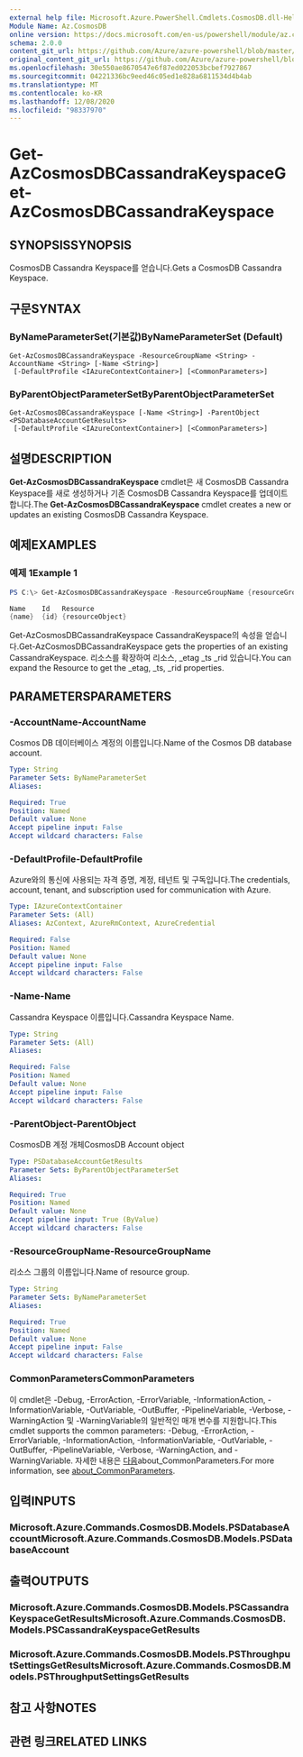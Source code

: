 ```yaml
---
external help file: Microsoft.Azure.PowerShell.Cmdlets.CosmosDB.dll-Help.xml
Module Name: Az.CosmosDB
online version: https://docs.microsoft.com/en-us/powershell/module/az.cosmosdb/get-azcosmosdbcassandrakeyspace
schema: 2.0.0
content_git_url: https://github.com/Azure/azure-powershell/blob/master/src/CosmosDB/CosmosDB/help/Get-AzCosmosDBCassandraKeyspace.md
original_content_git_url: https://github.com/Azure/azure-powershell/blob/master/src/CosmosDB/CosmosDB/help/Get-AzCosmosDBCassandraKeyspace.md
ms.openlocfilehash: 30e550ae8670547e6f87ed022053bcbef7927867
ms.sourcegitcommit: 04221336bc9eed46c05ed1e828a6811534d4b4ab
ms.translationtype: MT
ms.contentlocale: ko-KR
ms.lasthandoff: 12/08/2020
ms.locfileid: "98337970"
---
```

# <span data-ttu-id="615be-101">Get-AzCosmosDBCassandraKeyspace</span><span class="sxs-lookup"><span data-stu-id="615be-101">Get-AzCosmosDBCassandraKeyspace</span></span>

## <span data-ttu-id="615be-102">SYNOPSIS</span><span class="sxs-lookup"><span data-stu-id="615be-102">SYNOPSIS</span></span>
<span data-ttu-id="615be-103">CosmosDB Cassandra Keyspace를 얻습니다.</span><span class="sxs-lookup"><span data-stu-id="615be-103">Gets a CosmosDB Cassandra Keyspace.</span></span>

## <span data-ttu-id="615be-104">구문</span><span class="sxs-lookup"><span data-stu-id="615be-104">SYNTAX</span></span>

### <span data-ttu-id="615be-105">ByNameParameterSet(기본값)</span><span class="sxs-lookup"><span data-stu-id="615be-105">ByNameParameterSet (Default)</span></span>
```
Get-AzCosmosDBCassandraKeyspace -ResourceGroupName <String> -AccountName <String> [-Name <String>]
 [-DefaultProfile <IAzureContextContainer>] [<CommonParameters>]
```

### <span data-ttu-id="615be-106">ByParentObjectParameterSet</span><span class="sxs-lookup"><span data-stu-id="615be-106">ByParentObjectParameterSet</span></span>
```
Get-AzCosmosDBCassandraKeyspace [-Name <String>] -ParentObject <PSDatabaseAccountGetResults>
 [-DefaultProfile <IAzureContextContainer>] [<CommonParameters>]
```

## <span data-ttu-id="615be-107">설명</span><span class="sxs-lookup"><span data-stu-id="615be-107">DESCRIPTION</span></span>
<span data-ttu-id="615be-108">**Get-AzCosmosDBCassandraKeyspace** cmdlet은 새 CosmosDB Cassandra Keyspace를 새로 생성하거나 기존 CosmosDB Cassandra Keyspace를 업데이트합니다.</span><span class="sxs-lookup"><span data-stu-id="615be-108">The **Get-AzCosmosDBCassandraKeyspace** cmdlet creates a new or updates an existing CosmosDB Cassandra Keyspace.</span></span>

## <span data-ttu-id="615be-109">예제</span><span class="sxs-lookup"><span data-stu-id="615be-109">EXAMPLES</span></span>

### <span data-ttu-id="615be-110">예제 1</span><span class="sxs-lookup"><span data-stu-id="615be-110">Example 1</span></span>
```powershell
PS C:\> Get-AzCosmosDBCassandraKeyspace -ResourceGroupName {resourceGroupName} -AccountName {accountName} -Name {name}

Name    Id   Resource
{name}  {id} {resourceObject}
```

<span data-ttu-id="615be-111">Get-AzCosmosDBCassandraKeyspace CassandraKeyspace의 속성을 얻습니다.</span><span class="sxs-lookup"><span data-stu-id="615be-111">Get-AzCosmosDBCassandraKeyspace gets the properties of an existing CassandraKeyspace.</span></span> <span data-ttu-id="615be-112">리소스를 확장하여 리소스, _etag _ts _rid 있습니다.</span><span class="sxs-lookup"><span data-stu-id="615be-112">You can expand the Resource to get the _etag, _ts, _rid properties.</span></span>

## <span data-ttu-id="615be-113">PARAMETERS</span><span class="sxs-lookup"><span data-stu-id="615be-113">PARAMETERS</span></span>

### <span data-ttu-id="615be-114">-AccountName</span><span class="sxs-lookup"><span data-stu-id="615be-114">-AccountName</span></span>
<span data-ttu-id="615be-115">Cosmos DB 데이터베이스 계정의 이름입니다.</span><span class="sxs-lookup"><span data-stu-id="615be-115">Name of the Cosmos DB database account.</span></span>

```yaml
Type: String
Parameter Sets: ByNameParameterSet
Aliases:

Required: True
Position: Named
Default value: None
Accept pipeline input: False
Accept wildcard characters: False
```

### <span data-ttu-id="615be-116">-DefaultProfile</span><span class="sxs-lookup"><span data-stu-id="615be-116">-DefaultProfile</span></span>
<span data-ttu-id="615be-117">Azure와의 통신에 사용되는 자격 증명, 계정, 테넌트 및 구독입니다.</span><span class="sxs-lookup"><span data-stu-id="615be-117">The credentials, account, tenant, and subscription used for communication with Azure.</span></span>

```yaml
Type: IAzureContextContainer
Parameter Sets: (All)
Aliases: AzContext, AzureRmContext, AzureCredential

Required: False
Position: Named
Default value: None
Accept pipeline input: False
Accept wildcard characters: False
```

### <span data-ttu-id="615be-118">-Name</span><span class="sxs-lookup"><span data-stu-id="615be-118">-Name</span></span>
<span data-ttu-id="615be-119">Cassandra Keyspace 이름입니다.</span><span class="sxs-lookup"><span data-stu-id="615be-119">Cassandra Keyspace Name.</span></span>

```yaml
Type: String
Parameter Sets: (All)
Aliases:

Required: False
Position: Named
Default value: None
Accept pipeline input: False
Accept wildcard characters: False
```

### <span data-ttu-id="615be-120">-ParentObject</span><span class="sxs-lookup"><span data-stu-id="615be-120">-ParentObject</span></span>
<span data-ttu-id="615be-121">CosmosDB 계정 개체</span><span class="sxs-lookup"><span data-stu-id="615be-121">CosmosDB Account object</span></span>

```yaml
Type: PSDatabaseAccountGetResults
Parameter Sets: ByParentObjectParameterSet
Aliases:

Required: True
Position: Named
Default value: None
Accept pipeline input: True (ByValue)
Accept wildcard characters: False
```

### <span data-ttu-id="615be-122">-ResourceGroupName</span><span class="sxs-lookup"><span data-stu-id="615be-122">-ResourceGroupName</span></span>
<span data-ttu-id="615be-123">리소스 그룹의 이름입니다.</span><span class="sxs-lookup"><span data-stu-id="615be-123">Name of resource group.</span></span>

```yaml
Type: String
Parameter Sets: ByNameParameterSet
Aliases:

Required: True
Position: Named
Default value: None
Accept pipeline input: False
Accept wildcard characters: False
```

### <span data-ttu-id="615be-124">CommonParameters</span><span class="sxs-lookup"><span data-stu-id="615be-124">CommonParameters</span></span>
<span data-ttu-id="615be-125">이 cmdlet은 -Debug, -ErrorAction, -ErrorVariable, -InformationAction, -InformationVariable, -OutVariable, -OutBuffer, -PipelineVariable, -Verbose, -WarningAction 및 -WarningVariable의 일반적인 매개 변수를 지원합니다.</span><span class="sxs-lookup"><span data-stu-id="615be-125">This cmdlet supports the common parameters: -Debug, -ErrorAction, -ErrorVariable, -InformationAction, -InformationVariable, -OutVariable, -OutBuffer, -PipelineVariable, -Verbose, -WarningAction, and -WarningVariable.</span></span> <span data-ttu-id="615be-126">자세한 내용은 [다음](http://go.microsoft.com/fwlink/?LinkID=113216)about_CommonParameters.</span><span class="sxs-lookup"><span data-stu-id="615be-126">For more information, see [about_CommonParameters](http://go.microsoft.com/fwlink/?LinkID=113216).</span></span>

## <span data-ttu-id="615be-127">입력</span><span class="sxs-lookup"><span data-stu-id="615be-127">INPUTS</span></span>

### <span data-ttu-id="615be-128">Microsoft.Azure.Commands.CosmosDB.Models.PSDatabaseAccount</span><span class="sxs-lookup"><span data-stu-id="615be-128">Microsoft.Azure.Commands.CosmosDB.Models.PSDatabaseAccount</span></span>

## <span data-ttu-id="615be-129">출력</span><span class="sxs-lookup"><span data-stu-id="615be-129">OUTPUTS</span></span>

### <span data-ttu-id="615be-130">Microsoft.Azure.Commands.CosmosDB.Models.PSCassandraKeyspaceGetResults</span><span class="sxs-lookup"><span data-stu-id="615be-130">Microsoft.Azure.Commands.CosmosDB.Models.PSCassandraKeyspaceGetResults</span></span>

### <span data-ttu-id="615be-131">Microsoft.Azure.Commands.CosmosDB.Models.PSThroughputSettingsGetResults</span><span class="sxs-lookup"><span data-stu-id="615be-131">Microsoft.Azure.Commands.CosmosDB.Models.PSThroughputSettingsGetResults</span></span>

## <span data-ttu-id="615be-132">참고 사항</span><span class="sxs-lookup"><span data-stu-id="615be-132">NOTES</span></span>

## <span data-ttu-id="615be-133">관련 링크</span><span class="sxs-lookup"><span data-stu-id="615be-133">RELATED LINKS</span></span>
